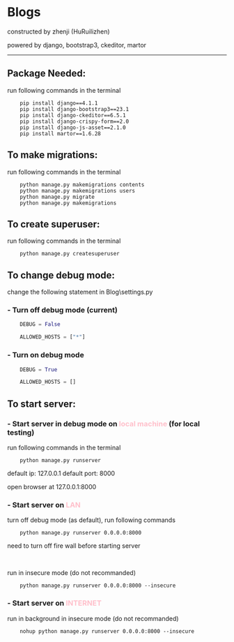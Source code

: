 ﻿# Blogs

constructed by zhenji (HuRuilizhen)

powered by django, bootstrap3, ckeditor, martor

---

## Package Needed:

run following commands in the terminal

```
    pip install django==4.1.1
    pip install django-bootstrap3==23.1
    pip install django-ckeditor==6.5.1
    pip install django-crispy-form==2.0
    pip install django-js-asset==2.1.0
    pip install martor==1.6.28
```

## To make migrations:

run following commands in the terminal

```
    python manage.py makemigrations contents
    python manage.py makemigrations users 
    python manage.py migrate
    python manage.py makemigrations
```

## To create superuser:

run following commands in the terminal

```
    python manage.py createsuperuser
```

## To change debug mode:

change the following statement in Blog\settings.py

### - Turn off debug mode (current)

```python
    DEBUG = False

    ALLOWED_HOSTS = ["*"]
```

### - Turn on debug mode

```python
    DEBUG = True

    ALLOWED_HOSTS = []
```

## To start server:

### - Start server in debug mode on <font color=pink>local machine</font> (for local testing)

run following commands in the terminal

```
    python manage.py runserver
```

default ip: 127.0.0.1
default port: 8000

open browser at 127.0.0.1:8000

### - Start server on <font color=pink> LAN </font>

turn off debug mode (as default), run following commands
```
    python manage.py runserver 0.0.0.0:8000
```
need to turn off fire wall before starting server

<br>

run in insecure mode (do not recommanded)
```
    python manage.py runserver 0.0.0.0:8000 --insecure
```

### - Start server on <font color=pink> INTERNET </font>

run in background in insecure mode (do not recommanded)

```
    nohup python manage.py runserver 0.0.0.0:8000 --insecure
```


